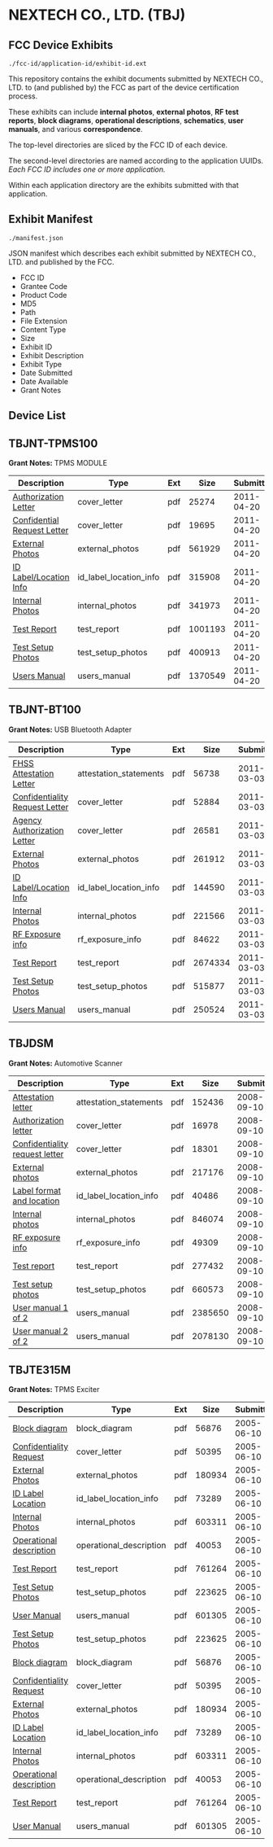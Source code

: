 # NEXTECH CO., LTD. (TBJ)
## FCC Device Exhibits

```
./fcc-id/application-id/exhibit-id.ext
```

This repository contains the exhibit documents submitted by NEXTECH CO., LTD. to (and published by) the FCC as part of the device certification process.

These exhibits can include **internal photos**, **external photos**, **RF test reports**, **block diagrams**, **operational descriptions**, **schematics**, **user manuals**, and various **correspondence**.

The top-level directories are sliced by the FCC ID of each device.

The second-level directories are named according to the application UUIDs. *Each FCC ID includes one or more application.*

Within each application directory are the exhibits submitted with that application. 

## Exhibit Manifest

```
./manifest.json
```

JSON manifest which describes each exhibit submitted by NEXTECH CO., LTD. and published by the FCC.

- FCC ID
- Grantee Code
- Product Code
- MD5
- Path
- File Extension
- Content Type
- Size
- Exhibit ID
- Exhibit Description
- Exhibit Type
- Date Submitted
- Date Available
- Grant Notes

## Device List
## TBJNT-TPMS100
**Grant Notes:** TPMS MODULE

| Description | Type | Ext | Size | Submitted | Available |
| ----------- | ---- | --- | ---- | --------- | --------- |
| [Authorization Letter](TBJNT-TPMS100/561c41f85ecf4c9591eb779e17ca0e65/1451415.pdf) | cover_letter | pdf | 25274 | 2011-04-20 | 2011-04-20 |
| [Confidential Request Letter](TBJNT-TPMS100/561c41f85ecf4c9591eb779e17ca0e65/1451416.pdf) | cover_letter | pdf | 19695 | 2011-04-20 | 2011-04-20 |
| [External Photos](TBJNT-TPMS100/561c41f85ecf4c9591eb779e17ca0e65/1451418.pdf) | external_photos | pdf | 561929 | 2011-04-20 | 2011-06-04 |
| [ID Label/Location Info](TBJNT-TPMS100/561c41f85ecf4c9591eb779e17ca0e65/1451419.pdf) | id_label_location_info | pdf | 315908 | 2011-04-20 | 2011-04-20 |
| [Internal Photos](TBJNT-TPMS100/561c41f85ecf4c9591eb779e17ca0e65/1451420.pdf) | internal_photos | pdf | 341973 | 2011-04-20 | 2011-06-04 |
| [Test Report](TBJNT-TPMS100/561c41f85ecf4c9591eb779e17ca0e65/1451424.pdf) | test_report | pdf | 1001193 | 2011-04-20 | 2011-04-20 |
| [Test Setup Photos](TBJNT-TPMS100/561c41f85ecf4c9591eb779e17ca0e65/1451425.pdf) | test_setup_photos | pdf | 400913 | 2011-04-20 | 2011-06-04 |
| [Users Manual](TBJNT-TPMS100/561c41f85ecf4c9591eb779e17ca0e65/1451426.pdf) | users_manual | pdf | 1370549 | 2011-04-20 | 2011-06-04 |
## TBJNT-BT100
**Grant Notes:** USB Bluetooth Adapter

| Description | Type | Ext | Size | Submitted | Available |
| ----------- | ---- | --- | ---- | --------- | --------- |
| [FHSS Attestation Letter](TBJNT-BT100/704cd87a50de01c5d73d28d2104b043d/1426011.pdf) | attestation_statements | pdf | 56738 | 2011-03-03 | 2011-03-03 |
| [Confidentiality Request Letter](TBJNT-BT100/704cd87a50de01c5d73d28d2104b043d/1426009.pdf) | cover_letter | pdf | 52884 | 2011-03-03 | 2011-03-03 |
| [Agency Authorization Letter](TBJNT-BT100/704cd87a50de01c5d73d28d2104b043d/1426010.pdf) | cover_letter | pdf | 26581 | 2011-03-03 | 2011-03-03 |
| [External Photos](TBJNT-BT100/704cd87a50de01c5d73d28d2104b043d/1426014.pdf) | external_photos | pdf | 261912 | 2011-03-03 | 2011-03-03 |
| [ID Label/Location Info](TBJNT-BT100/704cd87a50de01c5d73d28d2104b043d/1426015.pdf) | id_label_location_info | pdf | 144590 | 2011-03-03 | 2011-03-03 |
| [Internal Photos](TBJNT-BT100/704cd87a50de01c5d73d28d2104b043d/1426016.pdf) | internal_photos | pdf | 221566 | 2011-03-03 | 2011-03-03 |
| [RF Exposure info](TBJNT-BT100/704cd87a50de01c5d73d28d2104b043d/1426020.pdf) | rf_exposure_info | pdf | 84622 | 2011-03-03 | 2011-03-03 |
| [Test Report](TBJNT-BT100/704cd87a50de01c5d73d28d2104b043d/1426019.pdf) | test_report | pdf | 2674334 | 2011-03-03 | 2011-03-03 |
| [Test Setup Photos](TBJNT-BT100/704cd87a50de01c5d73d28d2104b043d/1426052.pdf) | test_setup_photos | pdf | 515877 | 2011-03-03 | 2011-03-03 |
| [Users Manual](TBJNT-BT100/704cd87a50de01c5d73d28d2104b043d/1426021.pdf) | users_manual | pdf | 250524 | 2011-03-03 | 2011-03-03 |
## TBJDSM
**Grant Notes:** Automotive Scanner

| Description | Type | Ext | Size | Submitted | Available |
| ----------- | ---- | --- | ---- | --------- | --------- |
| [Attestation letter](TBJDSM/2bafbfc1b077d1ebf0879f85beaa4c31/998757.pdf) | attestation_statements | pdf | 152436 | 2008-09-10 | 2008-09-10 |
| [Authorization letter](TBJDSM/2bafbfc1b077d1ebf0879f85beaa4c31/998758.pdf) | cover_letter | pdf | 16978 | 2008-09-10 | 2008-09-10 |
| [Confidentiality request letter](TBJDSM/2bafbfc1b077d1ebf0879f85beaa4c31/998760.pdf) | cover_letter | pdf | 18301 | 2008-09-10 | 2008-09-10 |
| [External photos](TBJDSM/2bafbfc1b077d1ebf0879f85beaa4c31/998764.pdf) | external_photos | pdf | 217176 | 2008-09-10 | 2008-09-10 |
| [Label format and location](TBJDSM/2bafbfc1b077d1ebf0879f85beaa4c31/998769.pdf) | id_label_location_info | pdf | 40486 | 2008-09-10 | 2008-09-10 |
| [Internal photos](TBJDSM/2bafbfc1b077d1ebf0879f85beaa4c31/998765.pdf) | internal_photos | pdf | 846074 | 2008-09-10 | 2008-09-10 |
| [RF exposure info](TBJDSM/2bafbfc1b077d1ebf0879f85beaa4c31/998766.pdf) | rf_exposure_info | pdf | 49309 | 2008-09-10 | 2008-09-10 |
| [Test report](TBJDSM/2bafbfc1b077d1ebf0879f85beaa4c31/998767.pdf) | test_report | pdf | 277432 | 2008-09-10 | 2008-09-10 |
| [Test setup photos](TBJDSM/2bafbfc1b077d1ebf0879f85beaa4c31/998768.pdf) | test_setup_photos | pdf | 660573 | 2008-09-10 | 2008-09-10 |
| [User manual 1 of 2](TBJDSM/2bafbfc1b077d1ebf0879f85beaa4c31/998770.pdf) | users_manual | pdf | 2385650 | 2008-09-10 | 2008-09-10 |
| [User manual 2 of 2](TBJDSM/2bafbfc1b077d1ebf0879f85beaa4c31/998771.pdf) | users_manual | pdf | 2078130 | 2008-09-10 | 2008-09-10 |
## TBJTE315M
**Grant Notes:** TPMS Exciter

| Description | Type | Ext | Size | Submitted | Available |
| ----------- | ---- | --- | ---- | --------- | --------- |
| [Block diagram](TBJTE315M/2b6649ee227506bcc771a1905c30292c/549912.pdf) | block_diagram | pdf | 56876 | 2005-06-10 | 2005-06-10 |
| [Confidentiality Request](TBJTE315M/2b6649ee227506bcc771a1905c30292c/549911.pdf) | cover_letter | pdf | 50395 | 2005-06-10 | 2005-06-10 |
| [External Photos](TBJTE315M/2b6649ee227506bcc771a1905c30292c/549913.pdf) | external_photos | pdf | 180934 | 2005-06-10 | 2005-06-10 |
| [ID Label Location](TBJTE315M/2b6649ee227506bcc771a1905c30292c/549914.pdf) | id_label_location_info | pdf | 73289 | 2005-06-10 | 2005-06-10 |
| [Internal Photos](TBJTE315M/2b6649ee227506bcc771a1905c30292c/549915.pdf) | internal_photos | pdf | 603311 | 2005-06-10 | 2005-06-10 |
| [Operational description](TBJTE315M/2b6649ee227506bcc771a1905c30292c/549916.pdf) | operational_description | pdf | 40053 | 2005-06-10 | 2005-06-10 |
| [Test Report](TBJTE315M/2b6649ee227506bcc771a1905c30292c/549930.pdf) | test_report | pdf | 761264 | 2005-06-10 | 2005-06-10 |
| [Test Setup Photos](TBJTE315M/2b6649ee227506bcc771a1905c30292c/549920.pdf) | test_setup_photos | pdf | 223625 | 2005-06-10 | 2005-06-10 |
| [User Manual](TBJTE315M/2b6649ee227506bcc771a1905c30292c/549921.pdf) | users_manual | pdf | 601305 | 2005-06-10 | 2005-06-10 |
| [Test Setup Photos](TBJTE315M/f81084a6ad5bb49bdeb7814459a7b735/549920.pdf) | test_setup_photos | pdf | 223625 | 2005-06-10 | 2005-06-10 |
| [Block diagram](TBJTE315M/f81084a6ad5bb49bdeb7814459a7b735/549912.pdf) | block_diagram | pdf | 56876 | 2005-06-10 | 2005-06-10 |
| [Confidentiality Request](TBJTE315M/f81084a6ad5bb49bdeb7814459a7b735/549911.pdf) | cover_letter | pdf | 50395 | 2005-06-10 | 2005-06-10 |
| [External Photos](TBJTE315M/f81084a6ad5bb49bdeb7814459a7b735/549913.pdf) | external_photos | pdf | 180934 | 2005-06-10 | 2005-06-10 |
| [ID Label Location](TBJTE315M/f81084a6ad5bb49bdeb7814459a7b735/549914.pdf) | id_label_location_info | pdf | 73289 | 2005-06-10 | 2005-06-10 |
| [Internal Photos](TBJTE315M/f81084a6ad5bb49bdeb7814459a7b735/549915.pdf) | internal_photos | pdf | 603311 | 2005-06-10 | 2005-06-10 |
| [Operational description](TBJTE315M/f81084a6ad5bb49bdeb7814459a7b735/549916.pdf) | operational_description | pdf | 40053 | 2005-06-10 | 2005-06-10 |
| [Test Report](TBJTE315M/f81084a6ad5bb49bdeb7814459a7b735/549930.pdf) | test_report | pdf | 761264 | 2005-06-10 | 2005-06-10 |
| [User Manual](TBJTE315M/f81084a6ad5bb49bdeb7814459a7b735/549921.pdf) | users_manual | pdf | 601305 | 2005-06-10 | 2005-06-10 |
